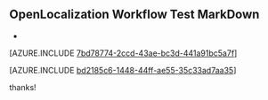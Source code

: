 ## OpenLocalization Workflow Test MarkDown
* 

[AZURE.INCLUDE [7bd78774-2ccd-43ae-bc3d-441a91bc5a7f](calleeMd1.md)]



[AZURE.INCLUDE [bd2185c6-1448-44ff-ae55-35c33ad7aa35](calleeMd2.md)]

 
thanks!